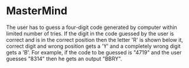 # MasterMind
The user has to guess a four-digit code generated by computer within limited number of tries. If the digit in the code guessed by the user is correct and is in the correct position then the letter 'R' is shown below it, correct digit and wrong position gets a 'Y' and a completely wrong digit 
gets a 'B'. For example, if the code to be guessed is "4719" and the user guesses "8314" then he gets an output "BBRY".
